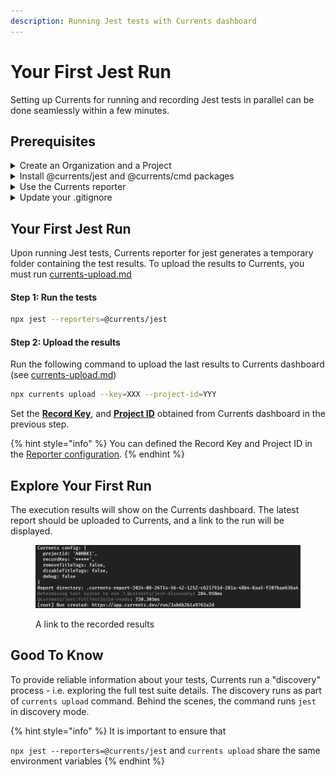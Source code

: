 ```yaml
---
description: Running Jest tests with Currents dashboard
---
```


# Your First Jest Run

Setting up Currents for running and recording Jest tests in parallel can be done seamlessly within a few minutes.

## Prerequisites

<details>

<summary>Create an Organization and a Project</summary>

After signing up for the dashboard service, you will be prompted to create a new organization and a project. You can change their names later.

<img src="../../.gitbook/assets/currents-create-org.gif" alt="Creating an Organization and a Project in Currents dashboard" data-size="original">

After creating a new organization and a project, you'll see on-screen instructions with your newly created **Project ID** and **Record Key.**&#x20;

Select Jest from the framework selection list.

</details>

<details>

<summary>Install @currents/jest and @currents/cmd packages</summary>

```bash
npm install @currents/jest @currents/cmd --save-dev
```

**Note:** `@currents/jest` requires

* **Jest** `v29.5.0+`
* **Node.js** `v18.20.4+`

</details>

<details>

<summary>Use the Currents reporter</summary>

You have two options on how to use our reporter.

**Option 1**: Update Jest configuration file:

{% code title="jest.config.js" %}
```javascript
import type { Config } from "jest";

const config: Config = {
  reporters: ["default", "@currents/jest"], // Add this line to your config
};

export default config;
```
{% endcode %}

**Option 2**: Pass our reporter as an argument when executing Jest.

{% code title="package.json" %}
```json
{
  ...
  "scripts": {
    ...
    "test": "jest --reporters=@currents/jest",
  },
  ...
}
```
{% endcode %}

</details>

<details>

<summary>Update your .gitignore</summary>

Add a line in your .gitignore to avoid pushing temporary generated reports to your repository.

```
.currents
```

</details>

## Your First Jest Run&#x20;

Upon running Jest tests, Currents reporter for jest generates a temporary folder containing the test results. To upload the results to Currents, you must run [currents-upload.md](../../resources/reporters/currents-cmd/currents-upload.md "mention")

#### Step 1: Run the tests

```sh
npx jest --reporters=@currents/jest
```

#### Step 2: Upload the results

Run the following command to upload the last results to Currents dashboard (see [currents-upload.md](../../resources/reporters/currents-cmd/currents-upload.md "mention"))

```sh
npx currents upload --key=XXX --project-id=YYY
```

Set the [**Record Key**](../../guides/record-key.md), and [**Project ID**](../../dashboard/projects/project-settings.md) obtained from Currents dashboard in the previous step.

{% hint style="info" %}
You can defined the Record Key and Project ID in the [Reporter configuration](../../resources/reporters/currents-jest.md#configuration).
{% endhint %}

## Explore Your First Run

The execution results will show on the Currents dashboard. The latest report should be uploaded to Currents, and a link to the run will be displayed.

<figure><img src="../../.gitbook/assets/image (10).png" alt=""><figcaption><p>A link to the recorded results</p></figcaption></figure>

## Good To Know

To provide reliable information about your tests, Currents run a "discovery" process - i.e. exploring the full test suite details. The discovery runs as part of `currents upload` command. Behind the scenes, the command runs `jest` in discovery mode.&#x20;

{% hint style="info" %}
It is important to ensure that

`npx jest --reporters=@currents/jest` and `currents upload`  share the same environment variables
{% endhint %}
